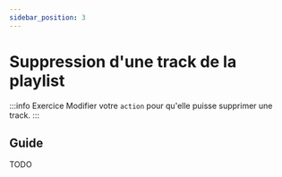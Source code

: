 ```yaml
---
sidebar_position: 3
---
```


# Suppression d'une track de la playlist

:::info Exercice
Modifier votre `action` pour qu'elle puisse supprimer une track.
:::

## Guide

TODO
